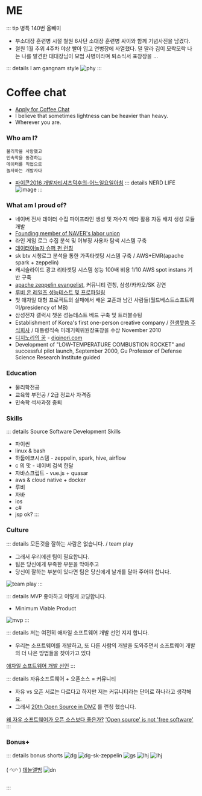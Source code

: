 # ME
::: tip 병특 140번 올빼미
- 부소대장 훈련병 시절 철원 6사단 소대장 훈련병 싸이와 함께 기념사진을 남겼다.
- 철원 1월 추위 4주차 야상 빨아 입고 연병장에 사열했다. 덜 말라 김이 모락모락 나는 나를 발견한 대대장님이 모범 사병이라며 퇴소식서 표창장을 ...

::: details I am gangnam style
![phy](../../../../images/about/me/phy.jpeg)
:::

# Coffee chat
- [Apply for Coffee Chat](https://cal.com/diginori/coffeechat)
- I believe that sometimes lightness can be heavier than heavy.
- Wherever you are.

### Who am I?
```
물리학을 사랑했고
민속학을 동경하는
데이터를 직업으로
놀자하는 개발자다
```
- [파이콘2016 개발자티셔츠덕후의-어느일요일아침](https://www.slideshare.net/diginorimin/2016-64973868)
::: details NERD LIFE
![image](https://user-images.githubusercontent.com/10396850/206878974-8097c549-8d55-441d-9564-7b5e6092bd62.png)
:::

<!-- 
![phy](../../../../images/about/me/line-bujang-2.jpeg)
![phy](../../../../images/about/me/m-and-l.png) -->

### What am I proud of?
- 네이버 전사 데이터 수집 파이프라인 생성 및 저수지 메타 활용 자동 배치 생성 모듈 개발
- [Founding member of NAVER's labor union](https://www.hankookilbo.com/News/Read/201804110457391978)
- 라인 게임 로그 수집 분석 및 어뷰징 사용자 탐색 시스템 구축
- [데이터야놀자 슈퍼 펀 런칭](https://byline.network/2017/10/11-5/)
- sk btv 시청로그 분석을 통한 가족타겟팅 시스템 구축 / AWS+EMR(apache spark + zeppelin)
- 캐시슬라이드 광고 리타겟팅 시스템 성능 100배 비용 1/10 AWS spot instans 기반 구축
- [apache zeppelin evangelist](https://www.slideshare.net/diginorimin/ss-60780570), 커뮤니티 런칭, 삼성/카카오/SK 강연
- [루비 온 레일즈 성능테스트 및 프로파일링](https://www.slideshare.net/diginorimin/ss-42434557)
- 첫 애자일 대형 프로젝트의 실패에서 배운 교훈과 남긴 사람들(월드베스트소프트웨어/presidency of MB)
- 삼성전자 갤럭시 챗온 성능테스트 베드 구축 및 트러블슈팅
- Establishment of Korea's first one-person creative company / [한샘뭇씀 주식회사](https://www.edaily.co.kr/news/read?newsId=02286166593162440&mediaCodeNo=257) / 대통령직속 미래기획위원장표창을 수상 November 2010
- [디지노리의 꿈](https://www.hani.co.kr/arti/economy/working/459626.html) - [diginori.com](https://diginori.com)
- Development of "LOW-TEMPERATURE COMBUSTION ROCKET" and successful pilot launch, September 2000, Gu Professor of Defense Science Research Institute guided

### Education
- 물리학전공
- 교육학 부전공 / 2급 정교사 자격증
- 민속학 석사과정 중퇴


### Skills
::: details Source Software Development Skills
- 파이썬
- linux & bash
- 하둡에코시스템 - zeppelin, spark, hive, airflow
- c 의 맛 - 네이버 검색 한달
- 자바스크립트 - vue.js + quasar
- aws & cloud native + docker
- 루비
- 자바
- ios
- c#
- jsp ok?
:::

### Culture
::: details 모든것을 잘하는 사람은 없습니다. / team play

- 그래서 우리에겐 팀이 필요합니다.
- 팀은 당신에게 부족한 부분을 막아주고 
- 당신이 잘하는 부분이 있다면 팀은 당신에게 날개를 달아 주어야 합니다.

![team play](https://www.wipub.net/wp-content/uploads/2019/10/101619_1128_TeamPlay1-700x303.jpg)
:::

::: details MVP 좋아하고 이렇게 코딩합니다.
- Minimum Viable Product

![mvp](../../../../images/about/me/mvp.png)
:::

::: details 저는 여전히 애자일 소프트웨어 개발 선언 지지 합니다.
- 우리는 소프트웨어를 개발하고, 또 다른 사람의 개발을
도와주면서 소프트웨어 개발의 더 나은 방법들을 찾아가고
있다

[애자일 소프트웨어 개발 선언](https://agilemanifesto.org/iso/ko/manifesto.html)
:::

::: details 자유소프트웨어 + 오픈소스 = 커뮤니티

- 자유 vs 오픈 서로는 다르다고 하지만 저는 커뮤니티라는 단어로 하나라고 생각해요.
- 그래서 [20th Open Source in DMZ](https://datayanolja.github.io/opensource-dmz-bus) 를 런칭 했습니다.

[왜 자유 소프트웨어가 오픈 소스보다 좋은가?](https://www.gnu.org/philosophy/free-software-for-freedom.ko.html)
['Open source' is not 'free software'](https://opensource.com/business/16/11/open-source-not-free-software)
:::

### Bonus+

::: details bonus shorts
![dg](../../../../images/about/me/dg-3-naver.jpeg)
![dg-sk-zeppelin](../../../../images/about/me/dg-min-sk-emr.jpeg)
![gs](../../../../images/about/me/gs.jpeg)
![lhj](../../../../images/about/me/m-and-l.png)
![lhj](../../../../images/about/me/db-b.jpeg)

( ◜࿀◝ ) [데놀앨범](https://photos.app.goo.gl/bjzHgdkjWCYATQCY2)
![dn](https://lh3.googleusercontent.com/pw/AL9nZEXXR-7VxWU6i7PQLIpw7427xaBetry88BRCyvNVerFvRz682fp2hcngmz_5jQfgTCo6LbAyGm110MVjmR6TtsX02cra6IZ_juumMb-KG0RpLjKTSI1xaDQbBQOMePybCkzFZuaEO15MFqm9ZQHXAXV3=w1440-h1080-no?authuser=0)

:::
